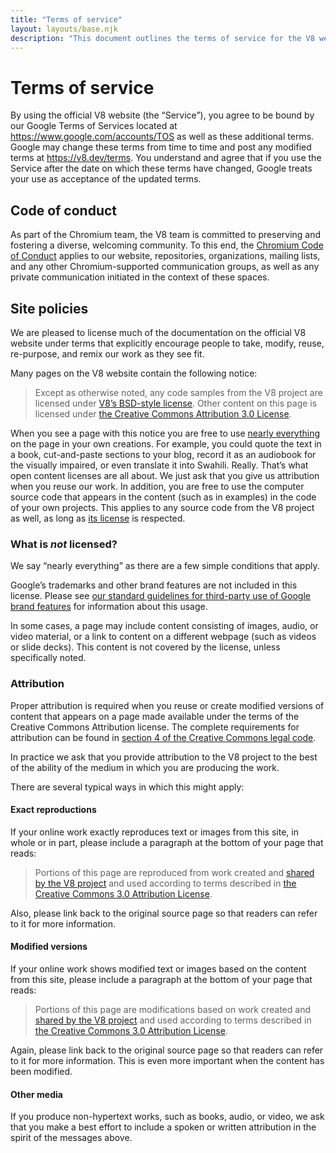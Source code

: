 ```yaml
---
title: "Terms of service"
layout: layouts/base.njk
description: "This document outlines the terms of service for the V8 website and project."
---
```

# Terms of service

By using the official V8 website (the “Service”), you agree to be bound by our Google Terms of Services located at https://www.google.com/accounts/TOS as well as these additional terms. Google may change these terms from time to time and post any modified terms at https://v8.dev/terms. You understand and agree that if you use the Service after the date on which these terms have changed, Google treats your use as acceptance of the updated terms.

## Code of conduct

As part of the Chromium team, the V8 team is committed to preserving and fostering a diverse, welcoming community. To this end, the [Chromium Code of Conduct](https://chromium.googlesource.com/chromium/src/+/main/CODE_OF_CONDUCT.md) applies to our website, repositories, organizations, mailing lists, and any other Chromium-supported communication groups, as well as any private communication initiated in the context of these spaces.

## Site policies

We are pleased to license much of the documentation on the official V8 website under terms that explicitly encourage people to take, modify, reuse, re-purpose, and remix our work as they see fit.

Many pages on the V8 website contain the following notice:

> Except as otherwise noted, any code samples from the V8 project are licensed under [V8’s BSD-style license](https://chromium.googlesource.com/v8/v8.git/+/main/LICENSE). Other content on this page is licensed under [the Creative Commons Attribution 3.0 License](https://creativecommons.org/licenses/by/3.0/).

When you see a page with this notice you are free to use [nearly everything](#restrictions) on the page in your own creations. For example, you could quote the text in a book, cut-and-paste sections to your blog, record it as an audiobook for the visually impaired, or even translate it into Swahili. Really. That’s what open content licenses are all about. We just ask that you give us attribution when you reuse our work.
In addition, you are free to use the computer source code that appears in the content (such as in examples) in the code of your own projects. This applies to any source code from the V8 project as well, as long as [its license](https://chromium.googlesource.com/v8/v8.git/+/main/LICENSE) is respected.

### What is _not_ licensed?

We say “nearly everything” as there are a few simple conditions that apply.

Google’s trademarks and other brand features are not included in this license. Please see [our standard guidelines for third-party use of Google brand features](https://www.google.com/permissions/guidelines.html) for information about this usage.

In some cases, a page may include content consisting of images, audio, or video material, or a link to content on a different webpage (such as videos or slide decks). This content is not covered by the license, unless specifically noted.

### Attribution

Proper attribution is required when you reuse or create modified versions of content that appears on a page made available under the terms of the Creative Commons Attribution license. The complete requirements for attribution can be found in [section 4 of the Creative Commons legal code](https://creativecommons.org/licenses/by/3.0/legalcode).

In practice we ask that you provide attribution to the V8 project to the best of the ability of the medium in which you are producing the work.

There are several typical ways in which this might apply:

#### Exact reproductions

If your online work exactly reproduces text or images from this site, in whole or in part, please include a paragraph at the bottom of your page that reads:

> Portions of this page are reproduced from work created and [shared by the V8 project](/terms#site-policies) and used according to terms described in [the Creative Commons 3.0 Attribution License](https://creativecommons.org/licenses/by/3.0/).

Also, please link back to the original source page so that readers can refer to it for more information.

#### Modified versions

If your online work shows modified text or images based on the content from this site, please include a paragraph at the bottom of your page that reads:

> Portions of this page are modifications based on work created and [shared by the V8 project](/terms#site-policies) and used according to terms described in [the Creative Commons 3.0 Attribution License](https://creativecommons.org/licenses/by/3.0/).

Again, please link back to the original source page so that readers can refer to it for more information. This is even more important when the content has been modified.

#### Other media

If you produce non-hypertext works, such as books, audio, or video, we ask that you make a best effort to include a spoken or written attribution in the spirit of the messages above.
